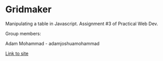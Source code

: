 # Gridmaker
Manipulating a table in Javascript. Assignment #3 of Practical Web Dev.

Group members:

Adam Mohammad - adamjoshuamohammad

[Link to site](https://adamjoshuamohammad.github.io/Gridmaker/)
